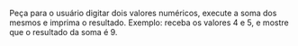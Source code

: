 Peça para o usuário digitar dois valores numéricos, execute a soma dos mesmos e
imprima o resultado.
Exemplo: receba os valores 4 e 5, e mostre que o resultado da soma é 9.

